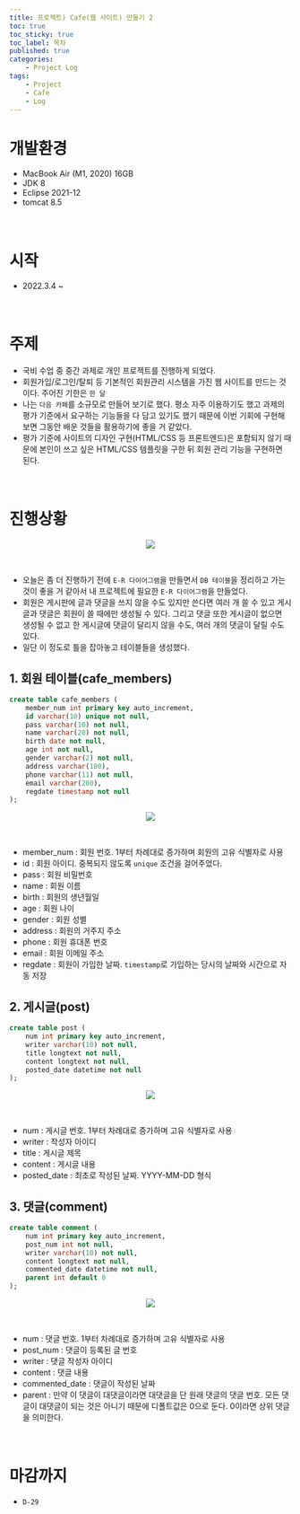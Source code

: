 ```yaml
---
title: 프로젝트) Cafe(웹 사이트) 만들기 2
toc: true
toc_sticky: true
toc_label: 목차
published: true
categories:
    - Project Log
tags:
    - Project
    - Cafe
    - Log
---
```

# 개발환경
* MacBook Air (M1, 2020) 16GB
* JDK 8
* Eclipse 2021-12
* tomcat 8.5<br><br><br>

# 시작
* 2022.3.4 ~ <br><br><br>

# 주제
* 국비 수업 중 중간 과제로 개인 프로젝트를 진행하게 되었다.
* 회원가입/로그인/탈퇴 등 기본적인 회원관리 시스템을 가진 웹 사이트를 만드는 것이다. 주어진 기한은 `한 달`
* 나는 `다음 카페`를 소규모로 만들어 보기로 했다. 평소 자주 이용하기도 했고 과제의 평가 기준에서 요구하는 기능들을 다 담고 있기도 했기 때문에 이번 기회에 구현해 보면 그동안 배운 것들을 활용하기에 좋을 거 같았다.
* 평가 기준에 사이트의 디자인 구현(HTML/CSS 등 프론트엔드)은 포함되지 않기 때문에 본인이 쓰고 싶은 HTML/CSS 템플릿을 구한 뒤 회원 관리 기능을 구현하면 된다.<br><br><br>

# 진행상황
<p align="center"><img src="../../assets/images/e-r-Diagram.png"></p><br>

* 오늘은 좀 더 진행하기 전에 `E-R 다이어그램`을 만들면서 `DB 테이블`을 정리하고 가는 것이 좋을 거 같아서 내 프로젝트에 필요한 `E-R 다이어그램`을 만들었다.
* 회원은 게시판에 글과 댓글을 쓰지 않을 수도 있지만 쓴다면 여러 개 쓸 수 있고 게시글과 댓글은 회원이 쓸 때에만 생성될 수 있다. 그리고 댓글 또한 게시글이 없으면 생성될 수 없고 한 게시글에 댓글이 달리지 않을 수도, 여러 개의 댓글이 달릴 수도 있다.
* 일단 이 정도로 틀을 잡아놓고 테이블들을 생성했다.

## 1. 회원 테이블(cafe_members)

```sql
create table cafe_members (
    member_num int primary key auto_increment,
    id varchar(10) unique not null,
    pass varchar(10) not null,
    name varchar(20) not null,
    birth date not null,
    age int not null,
    gender varchar(2) not null,
    address varchar(100),
    phone varchar(11) not null,
    email varchar(200),
    regdate timestamp not null
);
```

<p align="center"><img src="../../assets/images/memberTable.png"></p><br>

* member_num : 회원 번호. 1부터 차례대로 증가하며 회원의 고유 식별자로 사용
* id : 회원 아이디. 중복되지 않도록 `unique` 조건을 걸어주었다.
* pass : 회원 비밀번호
* name : 회원 이름
* birth : 회원의 생년월일
* age : 회원 나이
* gender : 회원 성별
* address : 회원의 거주지 주소
* phone : 회원 휴대폰 번호
* email : 회원 이메일 주소
* regdate : 회원이 가입한 날짜. `timestamp`로 가입하는 당시의 날짜와 시간으로 자동 저장

## 2. 게시글(post)

```sql
create table post (
    num int primary key auto_increment,
    writer varchar(10) not null,
    title longtext not null,
    content longtext not null,
    posted_date datetime not null
);
```

<p align="center"><img src="../../assets/images/postTable.png"></p><br>

* num : 게시글 번호. 1부터 차례대로 증가하며 고유 식별자로 사용
* writer : 작성자 아이디
* title : 게시글 제목
* content : 게시글 내용
* posted_date : 최초로 작성된 날짜. YYYY-MM-DD 형식

## 3. 댓글(comment)

```sql
create table comment (
	num int primary key auto_increment,
    post_num int not null,
	writer varchar(10) not null,
    content longtext not null,
    commented_date datetime not null,
    parent int default 0
);
```

<p align="center"><img src="../../assets/images/commentTable.png"></p><br>

* num : 댓글 번호. 1부터 차례대로 증가하며 고유 식별자로 사용
* post_num : 댓글이 등록된 글 번호
* writer : 댓글 작성자 아이디
* content : 댓글 내용
* commented_date : 댓글이 작성된 날짜
* parent : 만약 이 댓글이 대댓글이라면 대댓글을 단 원래 댓글의 댓글 번호. 모든 댓글이 대댓글이 되는 것은 아니기 때문에 디폴트값은 0으로 둔다. 0이라면 상위 댓글을 의미한다.<br><br><br>

# 마감까지 
* `D-29`

